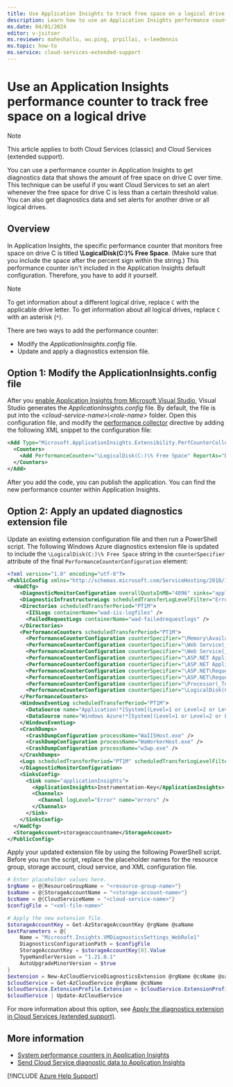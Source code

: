 ```yaml
---
title: Use Application Insights to track free space on a logical drive
description: Learn how to use an Application Insights performance counter to track free space on a logical drive in Cloud Services.
ms.date: 04/01/2024
editor: v-jsitser
ms.reviewer: maheshallu, wu.ping, prpillai, v-leedennis
ms.topic: how-to
ms.service: cloud-services-extended-support
---
```

# Use an Application Insights performance counter to track free space on a logical drive

> [!NOTE]
> This article applies to both Cloud Services (classic) and Cloud Services (extended support).

You can use a performance counter in Application Insights to get diagnostics data that shows the amount of free space on drive C over time. This technique can be useful if you want Cloud Services to set an alert whenever the free space for drive C is less than a certain threshold value. You can also get diagnostics data and set alerts for another drive or all logical drives.

## Overview

In Application Insights, the specific performance counter that monitors free space on drive C is titled **\LogicalDisk(C:)% Free Space**. (Make sure that you include the space after the percent sign within the string.) This performance counter isn't included in the Application Insights default configuration. Therefore, you have to add it yourself.

> [!NOTE]
> To get information about a different logical drive, replace `C` with the applicable drive letter. To get information about all logical drives, replace `C` with an asterisk (`*`).

There are two ways to add the performance counter:  

- Modify the *ApplicationInsights.config* file.
- Update and apply a diagnostics extension file.

## Option 1: Modify the ApplicationInsights.config file

After you [enable Application Insights from Microsoft Visual Studio](/azure/azure-monitor/app/asp-net-core#enable-application-insights-server-side-telemetry-visual-studio), Visual Studio generates the *ApplicationInsights.config* file. By default, the file is put into the *\<cloud-service-name>\\\<role-name>* folder. Open this configuration file, and modify the [performance collector](/azure/azure-monitor/app/configuration-with-applicationinsights-config#performance-collector) directive by adding the following XML snippet to the configuration file:

```xml
<Add Type="Microsoft.ApplicationInsights.Extensibility.PerfCounterCollector.PerformanceCollectorModule, Microsoft.AI.PerfCounterCollector">
  <Counters>
    <Add PerformanceCounter="\LogicalDisk(C:)\% Free Space" ReportAs="Disk Free % (C:)" />
  </Counters>
</Add>
```

After you add the code, you can publish the application. You can find the new performance counter within Application Insights.

## Option 2: Apply an updated diagnostics extension file

Update an existing extension configuration file and then run a PowerShell script. The following Windows Azure diagnostics extension file is updated to include the `\LogicalDisk(C:)\% Free Space` string in the `counterSpecifier` attribute of the final `PerformanceCounterConfiguration` element:

```xml
<?xml version="1.0" encoding="utf-8"?>
<PublicConfig xmlns="http://schemas.microsoft.com/ServiceHosting/2010/10/DiagnosticsConfiguration">
  <WadCfg>
    <DiagnosticMonitorConfiguration overallQuotaInMB="4096" sinks="applicationInsights.errors">
    <DiagnosticInfrastructureLogs scheduledTransferLogLevelFilter="Error" />
    <Directories scheduledTransferPeriod="PT1M">
      <IISLogs containerName="wad-iis-logfiles" />
      <FailedRequestLogs containerName="wad-failedrequestlogs" />
    </Directories>
    <PerformanceCounters scheduledTransferPeriod="PT1M">
      <PerformanceCounterConfiguration counterSpecifier="\Memory\Available MBytes" sampleRate="PT3M" />
      <PerformanceCounterConfiguration counterSpecifier="\Web Service(_Total)\ISAPI Extension Requests/sec" sampleRate="PT3M" />
      <PerformanceCounterConfiguration counterSpecifier="\Web Service(_Total)\Bytes Total/Sec" sampleRate="PT3M" />
      <PerformanceCounterConfiguration counterSpecifier="\ASP.NET Applications(__Total__)\Requests/Sec" sampleRate="PT3M" />
      <PerformanceCounterConfiguration counterSpecifier="\ASP.NET Applications(__Total__)\Errors Total/Sec" sampleRate="PT3M" />
      <PerformanceCounterConfiguration counterSpecifier="\ASP.NET\Requests Queued" sampleRate="PT3M" />
      <PerformanceCounterConfiguration counterSpecifier="\ASP.NET\Requests Rejected" sampleRate="PT3M" />
      <PerformanceCounterConfiguration counterSpecifier="\Processor(_Total)\% Processor Time" sampleRate="PT3M" />
      <PerformanceCounterConfiguration counterSpecifier="\LogicalDisk(C:)\% Free Space" sampleRate="PT3M" />
    </PerformanceCounters>
    <WindowsEventLog scheduledTransferPeriod="PT1M">
      <DataSource name="Application!*[System[(Level=1 or Level=2 or Level=3)]]" />
      <DataSource name="Windows Azure!*[System[(Level=1 or Level=2 or Level=3 or Level=4)]]" />
    </WindowsEventLog>
    <CrashDumps>
      <CrashDumpConfiguration processName="WaIISHost.exe" />
      <CrashDumpConfiguration processName="WaWorkerHost.exe" />
      <CrashDumpConfiguration processName="w3wp.exe" />
    </CrashDumps>
    <Logs scheduledTransferPeriod="PT1M" scheduledTransferLogLevelFilter="Error" />
    </DiagnosticMonitorConfiguration>
    <SinksConfig>
      <Sink name="applicationInsights">
        <ApplicationInsights>Instrumentation-Key</ApplicationInsights>
        <Channels>
          <Channel logLevel="Error" name="errors" />
        </Channels>
      </Sink>
    </SinksConfig>
  </WadCfg>
  <StorageAccount>storageaccountname</StorageAccount>
</PublicConfig>
```

Apply your updated extension file by using the following PowerShell script. Before you run the script, replace the placeholder names for the resource group, storage account, cloud service, and XML configuration file.

```powershell
# Enter placeholder values here.
$rgName = @{ResourceGroupName = "<resource-group-name>"}
$saName = @{StorageAccountName = "<storage-account-name>"}
$csName = @{CloudServiceName = "<cloud-service-name>"}
$configFile = "<xml-file-name>"

# Apply the new extension file.
$storageAccountKey = Get-AzStorageAccountKey @rgName @saName
$extParameters = @{
    Name = "Microsoft.Insights.VMDiagnosticsSettings_WebRole1"
    DiagnosticsConfigurationPath = $configFile
    StorageAccountKey = $storageAccountKey[0].Value
    TypeHandlerVersion = "1.21.0.1"
    AutoUpgradeMinorVersion = $true
}
$extension = New-AzCloudServiceDiagnosticsExtension @rgName @csName @saName @extParameters
$cloudService = Get-AzCloudService @rgName @csName
$cloudService.ExtensionProfile.Extension = $cloudService.ExtensionProfile.Extension + $extension
$cloudService | Update-AzCloudService
```

For more information about this option, see [Apply the diagnostics extension in Cloud Services (extended support)](/azure/cloud-services-extended-support/enable-wad).

## More information

- [System performance counters in Application Insights](/azure/azure-monitor/app/performance-counters)
- [Send Cloud Service diagnostic data to Application Insights](/azure/azure-monitor/agents/diagnostics-extension-to-application-insights)

[!INCLUDE [Azure Help Support](../../../includes/azure-help-support.md)]
